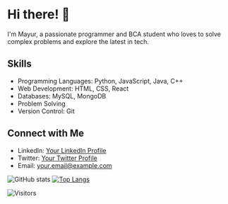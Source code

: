 # Hi there! 👋
I'm Mayur, a passionate programmer and BCA student who loves to solve complex problems and explore the latest in tech.

## Skills
- Programming Languages: Python, JavaScript, Java, C++
- Web Development: HTML, CSS, React
- Databases: MySQL, MongoDB
- Problem Solving
- Version Control: Git

## Connect with Me
- LinkedIn: [Your LinkedIn Profile](link)
- Twitter: [Your Twitter Profile](link)
- Email: your.email@example.com

![GitHub stats](https://github-readme-stats.vercel.app/api?username=YourGitHubUsername&show_icons=true)
[![Top Langs](https://github-readme-stats.vercel.app/api/top-langs/?username=YourGitHubUsername&layout=compact)](https://github.com/YourGitHubUsername)

![Visitors](https://visitor-badge.glitch.me/badge?page_id=YourGitHubUsername.YourGitHubUsername)
